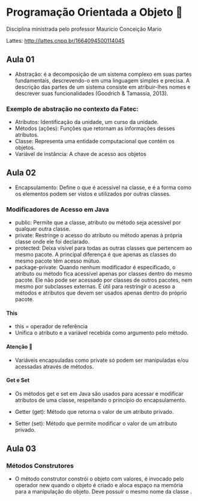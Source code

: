 # Programação Orientada a Objeto 🤖 

Disciplina ministrada pelo professor Mauricio Conceição Mario

Lattes:  http://lattes.cnpq.br/1664094500114045

## Aula 01

* Abstração: é a decomposição de um sistema complexo em suas partes fundamentais, descrevendo-o em uma linguagem simples e precisa. A descrição das partes de um sistema consiste em atribuir-lhes nomes e descrever suas funcionalidades (Goodrich & Tamassia, 2013).

### Exemplo de abstração no contexto da Fatec:

* Atributos: Identificação da unidade, um curso da unidade.
* Métodos (ações): Funções que retornam as informações desses atributos.
* Classe: Representa uma entidade computacional que contém os objetos.
* Variável de instância: A chave de acesso aos objetos

## Aula 02

* Encapsulamento: Define o que é acessível na classe, e é a forma como os elementos podem ser vistos e utilizados por outras classes.

### Modificadores de Acesso em Java
* public: Permite que a classe, atributo ou método seja acessível por qualquer outra classe.
* private: Restringe o acesso do atributo ou método apenas à própria classe onde ele foi declarado.
* protected: Deixa visível para todas as outras classes que pertencem ao mesmo pacote. A principal diferença é que apenas as classes do mesmo pacote têm acesso mútuo.
* package-private: Quando nenhum modificador é especificado, o atributo ou método fica acessível apenas por classes dentro do mesmo pacote. Ele não pode ser acessado por classes de outros pacotes, nem mesmo por subclasses externas. É útil para restringir o acesso a métodos e atributos que devem ser usados apenas dentro do próprio pacote.

#### This
* this = operador de referência
* Unifica o atributo e a variável recebida como argumento pelo método.

#### Atenção 🚨

* Variáveis encapsuladas como private só podem ser manipuladas e/ou acessadas através de métodos.
 
#### Get e Set

* Os métodos get e set em Java são usados para acessar e modificar atributos de uma classe, respeitando o princípio do encapsulamento.

* Getter (get): Método que retorna o valor de um atributo privado.
* Setter (set): Método que permite modificar o valor de um atributo privado.

## Aula 03

### Métodos Construtores

* O método construtor constrói o objeto com valores, é invocado pelo operador new quando o objeto é criado e aloca espaço na memória para a manipulação do objeto. Deve possuir o mesmo nome da classe .















